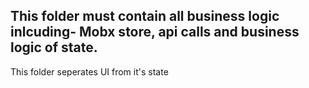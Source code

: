 ## This folder must contain all business logic inlcuding- Mobx store, api calls and business logic of state.
This folder seperates UI from it's state